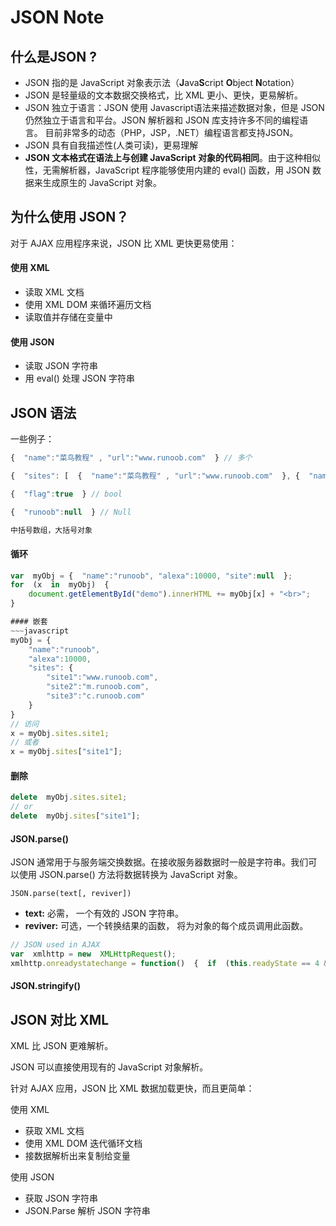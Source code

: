 # JSON Note 

## 什么是JSON ?

-   JSON 指的是 JavaScript 对象表示法（**J**ava**S**cript  **O**bject  **N**otation）
-   JSON 是轻量级的文本数据交换格式，比 XML 更小、更快，更易解析。
-   JSON 独立于语言：JSON 使用 Javascript语法来描述数据对象，但是 JSON 仍然独立于语言和平台。JSON 解析器和 JSON 库支持许多不同的编程语言。 目前非常多的动态（PHP，JSP，.NET）编程语言都支持JSON。
-   JSON 具有自我描述性(人类可读)，更易理解
- **JSON 文本格式在语法上与创建 JavaScript 对象的代码相同**。由于这种相似性，无需解析器，JavaScript 程序能够使用内建的 eval() 函数，用 JSON 数据来生成原生的 JavaScript 对象。

## 为什么使用 JSON？

对于 AJAX 应用程序来说，JSON 比 XML 更快更易使用：

#### 使用 XML

-   读取 XML 文档
-   使用 XML DOM 来循环遍历文档
-   读取值并存储在变量中

#### 使用 JSON

-   读取 JSON 字符串
-   用 eval() 处理 JSON 字符串

## JSON 语法
一些例子：
~~~javascript
{  "name":"菜鸟教程" , "url":"www.runoob.com"  } // 多个

{  "sites": [  {  "name":"菜鸟教程" , "url":"www.runoob.com"  }, {  "name":"google" , "url":"www.google.com"  }, {  "name":"微博" , "url":"www.weibo.com"  }  ]  } // 数组

{  "flag":true  } // bool 

{  "runoob":null  } // Null 

中括号数组，大括号对象
~~~

#### 循环
~~~javascript
var  myObj = {  "name":"runoob", "alexa":10000, "site":null  }; 
for  (x  in  myObj)  {  
	document.getElementById("demo").innerHTML += myObj[x] + "<br>"; 
}

#### 嵌套
~~~javascript
myObj = {  
	"name":"runoob", 
	"alexa":10000, 
	"sites": {  
		"site1":"www.runoob.com", 
		"site2":"m.runoob.com", 
		"site3":"c.runoob.com"  
	}  
}
// 访问
x = myObj.sites.site1; 
// 或者  
x = myObj.sites["site1"];
~~~

#### 删除
~~~javascript
delete  myObj.sites.site1;
// or
delete  myObj.sites["site1"];
~~~

#### JSON.parse() 
JSON 通常用于与服务端交换数据。在接收服务器数据时一般是字符串。我们可以使用 JSON.parse() 方法将数据转换为 JavaScript 对象。

`JSON.parse(text[, reviver])`
-   **text:** 必需， 一个有效的 JSON 字符串。
-   **reviver:**  可选，一个转换结果的函数， 将为对象的每个成员调用此函数。

~~~javascript
// JSON used in AJAX 
var  xmlhttp = new  XMLHttpRequest();
xmlhttp.onreadystatechange = function()  {  if  (this.readyState == 4 && this.status == 200)  {  myObj = JSON.parse(this.responseText); document.getElementById("demo").innerHTML = myObj.name; }  }; xmlhttp.open("GET", "/try/ajax/json_demo.txt", true); xmlhttp.send();
~~~

#### JSON.stringify()
## JSON 对比 XML 
XML 比 JSON 更难解析。

JSON 可以直接使用现有的 JavaScript 对象解析。

针对 AJAX 应用，JSON 比 XML 数据加载更快，而且更简单：

使用 XML

-   获取 XML 文档
-   使用 XML DOM 迭代循环文档
-   接数据解析出来复制给变量

使用 JSON

-   获取 JSON 字符串
-   JSON.Parse 解析 JSON 字符串





<!--stackedit_data:
eyJoaXN0b3J5IjpbMTM0OTk0NTMyNSwxMDU0MzEwNjQwLC0xMz
k5NjUxNDM1XX0=
-->